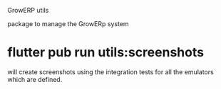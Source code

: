 GrowERP utils

package to manage the GrowERp system

flutter pub run utils:screenshots
==================================
will create screenshots using the integration tests for all the emulators which are defined.
